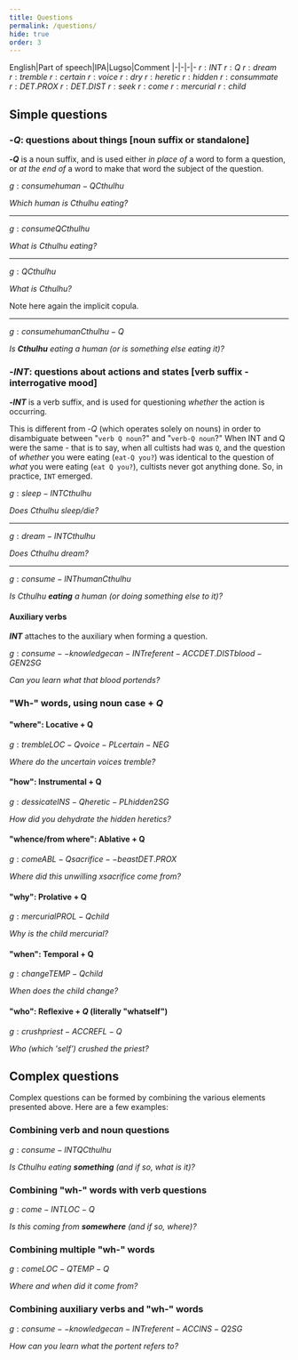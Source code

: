 ```yaml
---
title: Questions
permalink: /questions/
hide: true
order: 3
---
```


English|Part of speech|IPA|Lugso|Comment
|-|-|-|-
${r: INT}$
${r: Q}$
${r: dream}$
${r: tremble}$
${r: certain}$
${r: voice}$
${r: dry}$
${r: heretic}$
${r: hidden}$
${r: consummate}$
${r: DET.PROX}$
${r: DET.DIST}$
${r: seek}$
${r: come}$
${r: mercurial}$
${r: child}$

## Simple questions

### -${Q}$: questions about things [noun suffix or standalone]

**-${Q}$** is a noun suffix, and is used either _in place of_ a word to form a question, or _at the end of_ a word to make that word the subject of the question.

${g: consume human-Q Cthulhu}$

_Which human is Cthulhu eating?_

---

${g: consume Q Cthulhu}$

_What is Cthulhu eating?_

---

${g: Q Cthulhu}$

_What is Cthulhu?_

Note here again the implicit copula.

---

${g: consume human Cthulhu-Q}$

_Is **Cthulhu** eating a human (or is something else eating it)?_

### -${INT}$: questions about actions and states [verb suffix - interrogative mood]

**-${INT}$** is a verb suffix, and is used for questioning _whether_ the action is occurring.

This is different from -${Q}$ (which operates solely on nouns) in order to disambiguate between "`verb Q noun`?" and "`verb-Q noun`?" When INT and Q were the same - that is to say, when all cultists had was `Q`, and the question of _whether_ you were eating (`eat-Q you?`) was identical to the question of _what_ you were eating (`eat Q you?`), cultists never got anything done. So, in practice, `INT` emerged.

${g: sleep-INT Cthulhu}$

_Does Cthulhu sleep/die?_

---

${g: dream-INT Cthulhu}$

_Does Cthulhu dream?_

---

${g: consume-INT human Cthulhu}$

_Is Cthulhu **eating** a human (or doing something else to it)?_

#### Auxiliary verbs

**${INT}$** attaches to the auxiliary when forming a question.

${g: consume--knowledge can-INT referent-ACC DET.DIST blood-GEN 2SG}$

_Can you learn what that blood portends?_

### "Wh-" words, using noun case + ${Q}$

#### "where": Locative + Q

${g: tremble LOC-Q voice-PL certain-NEG}$

_Where do the uncertain voices tremble?_

#### "how": Instrumental + Q

${g: dessicate INS-Q heretic-PL hidden 2SG}$

_How did you dehydrate the hidden heretics?_

#### "whence/from where": Ablative + Q

${g: come ABL-Q sacrifice--beast DET.PROX}$

_Where did this unwilling xsacrifice come from?_

#### "why": Prolative + Q

${g: mercurial PROL-Q child}$

_Why is the child mercurial?_

#### "when": Temporal + Q

${g: change TEMP-Q child}$

_When does the child change?_

#### "who": Reflexive + ${Q}$ (literally "whatself")

${g: crush priest-ACC REFL-Q}$

_Who (which 'self') crushed the priest?_

## Complex questions

Complex questions can be formed by combining the various elements presented above. Here are a few examples:

### Combining verb and noun questions

${g: consume-INT Q Cthulhu}$

_Is Cthulhu eating **something** (and if so, what is it)?_

### Combining "wh-" words with verb questions

${g: come-INT LOC-Q}$

_Is this coming from **somewhere** (and if so, where)?_

### Combining multiple "wh-" words

${g: come LOC-Q TEMP-Q}$

_Where and when did it come from?_

### Combining auxiliary verbs and "wh-" words

${g: consume--knowledge can-INT referent-ACC INS-Q 2SG}$

_How can you learn what the portent refers to?_